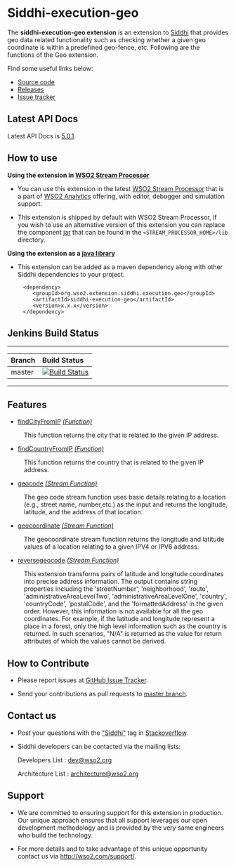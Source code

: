 Siddhi-execution-geo
======================================

The **siddhi-execution-geo extension** is an extension to <a target="_blank" href="https://wso2.github.io/siddhi">Siddhi</a> that provides geo data related functionality such as checking whether a given geo coordinate is within a predefined geo-fence, etc. Following are the functions of the Geo extension.

Find some useful links below:

* <a target="_blank" href="https://github.com/wso2-extensions/siddhi-execution-geo">Source code</a>
* <a target="_blank" href="https://github.com/wso2-extensions/siddhi-execution-geo/releases">Releases</a>
* <a target="_blank" href="https://github.com/wso2-extensions/siddhi-execution-geo/issues">Issue tracker</a>

## Latest API Docs 

Latest API Docs is <a target="_blank" href="https://wso2-extensions.github.io/siddhi-execution-geo/api/5.0.1">5.0.1</a>.

## How to use 

**Using the extension in <a target="_blank" href="https://github.com/wso2/product-sp">WSO2 Stream Processor</a>**

* You can use this extension in the latest <a target="_blank" href="https://github.com/wso2/product-sp/releases">WSO2 Stream Processor</a> that is a part of <a target="_blank" href="http://wso2.com/analytics?utm_source=gitanalytics&utm_campaign=gitanalytics_Jul17">WSO2 Analytics</a> offering, with editor, debugger and simulation support. 

* This extension is shipped by default with WSO2 Stream Processor, if you wish to use an alternative version of this 
extension you can replace the component <a target="_blank" href="https://github.com/wso2-extensions/siddhi-execution-geo/releases">jar</a> that can be found in the `<STREAM_PROCESSOR_HOME>/lib` 
directory.

**Using the extension as a <a target="_blank" href="https://wso2.github.io/siddhi/documentation/running-as-a-java-library">java library</a>**

* This extension can be added as a maven dependency along with other Siddhi dependencies to your project.

```
     <dependency>
        <groupId>org.wso2.extension.siddhi.execution.geo</groupId>
        <artifactId>siddhi-execution-geo</artifactId>
        <version>x.x.x</version>
     </dependency>
```

## Jenkins Build Status


---

|  Branch | Build Status |
| :------ |:------------ | 
| master  | [![Build Status](https://wso2.org/jenkins/view/All%20Builds/job/siddhi/job/siddhi-execution-geo/badge/icon)](https://wso2.org/jenkins/view/All%20Builds/job/siddhi/job/siddhi-execution-geo/) |

--- 



## Features

* <a target="_blank" href="https://wso2-extensions.github.io/siddhi-execution-geo/api/5.0.1/#findcityfromip-function">findCityFromIP</a> *<a target="_blank" href="http://siddhi.io/documentation/siddhi-5.x/query-guide-5.x/#function">(Function)</a>*<br><div style="padding-left: 1em;"><p>This function returns the city that is related to the given IP address.</p></div>
* <a target="_blank" href="https://wso2-extensions.github.io/siddhi-execution-geo/api/5.0.1/#findcountryfromip-function">findCountryFromIP</a> *<a target="_blank" href="http://siddhi.io/documentation/siddhi-5.x/query-guide-5.x/#function">(Function)</a>*<br><div style="padding-left: 1em;"><p>This function returns the country that is related to the given IP address.</p></div>
* <a target="_blank" href="https://wso2-extensions.github.io/siddhi-execution-geo/api/5.0.1/#geocode-stream-function">geocode</a> *<a target="_blank" href="http://siddhi.io/documentation/siddhi-5.x/query-guide-5.x/#stream-function">(Stream Function)</a>*<br><div style="padding-left: 1em;"><p>The geo code stream function uses basic details relating to a location (e.g., street name, number,etc.) as the input and returns the longitude, latitude, and the address of that location. </p></div>
* <a target="_blank" href="https://wso2-extensions.github.io/siddhi-execution-geo/api/5.0.1/#geocoordinate-stream-function">geocoordinate</a> *<a target="_blank" href="http://siddhi.io/documentation/siddhi-5.x/query-guide-5.x/#stream-function">(Stream Function)</a>*<br><div style="padding-left: 1em;"><p>The geocoordinate stream function returns the longitude and latitude values of a location relating to a given IPV4 or IPV6 address.</p></div>
* <a target="_blank" href="https://wso2-extensions.github.io/siddhi-execution-geo/api/5.0.1/#reversegeocode-stream-function">reversegeocode</a> *<a target="_blank" href="http://siddhi.io/documentation/siddhi-5.x/query-guide-5.x/#stream-function">(Stream Function)</a>*<br><div style="padding-left: 1em;"><p>This extension transforms pairs of latitude and longitude coordinates into precise address information. The output contains string properties including the 'streetNumber', 'neighborhood', 'route', 'administrativeAreaLevelTwo', 'administrativeAreaLevelOne', 'country', 'countryCode', 'postalCode', and the 'formattedAddress' in the given order. However, this information is not available for all the geo coordinates. For example, if the latitude and longitude represent a place in a forest, only the high level information such as the country is returned. In such scenarios, "N/A" is returned as the value for return attributes of which the values cannot be derived.</p></div>

## How to Contribute
 
  * Please report issues at <a target="_blank" href="https://github.com/wso2-extensions/siddhi-execution-geo/issues">GitHub Issue Tracker</a>.
  
  * Send your contributions as pull requests to <a target="_blank" href="https://github.com/wso2-extensions/siddhi-execution-geo/tree/master">master branch</a>. 
 
## Contact us 

 * Post your questions with the <a target="_blank" href="http://stackoverflow.com/search?q=siddhi">"Siddhi"</a> tag in <a target="_blank" href="http://stackoverflow.com/search?q=siddhi">Stackoverflow</a>. 
 
 * Siddhi developers can be contacted via the mailing lists:
 
    Developers List   : [dev@wso2.org](mailto:dev@wso2.org)
    
    Architecture List : [architecture@wso2.org](mailto:architecture@wso2.org)
 
## Support 

* We are committed to ensuring support for this extension in production. Our unique approach ensures that all support leverages our open development methodology and is provided by the very same engineers who build the technology. 

* For more details and to take advantage of this unique opportunity contact us via <a target="_blank" href="http://wso2.com/support?utm_source=gitanalytics&utm_campaign=gitanalytics_Jul17">http://wso2.com/support/</a>. 


